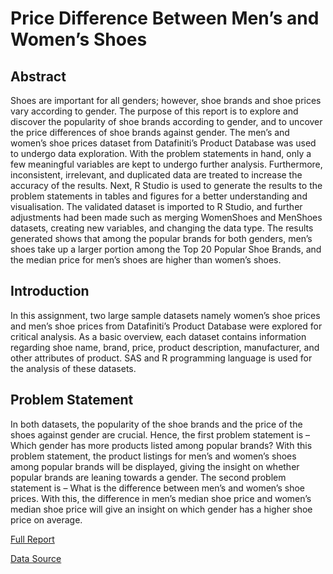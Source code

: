 # Price Difference Between Men’s and Women’s Shoes

## Abstract 

Shoes are important for all genders; however, shoe brands and shoe prices vary according to gender. The purpose of this report is to explore and discover the popularity of shoe brands according to gender, and to uncover the price differences of shoe brands against gender. The men’s and women’s shoe prices dataset from Datafiniti’s Product Database was used to undergo data exploration. With the problem statements in hand, only a few meaningful variables are kept to undergo further analysis. Furthermore, inconsistent, irrelevant, and duplicated data are treated to increase the accuracy of the results. Next, R Studio is used to generate the results to the problem statements in tables and figures for a better understanding and visualisation. The validated dataset is imported to R Studio, and further adjustments had been made such as merging WomenShoes and MenShoes datasets, creating new variables, and changing the data type. The results generated shows that among the popular brands for both genders, men’s shoes take up a larger portion among the Top 20 Popular Shoe Brands, and the median price for men’s shoes are higher than women’s shoes.   

## Introduction
In this assignment, two large sample datasets namely women’s shoe prices and men’s shoe prices from Datafiniti’s Product Database were explored for critical analysis. As a basic overview, each dataset contains information regarding shoe name, brand, price, product description, manufacturer, and other attributes of product. SAS and R programming language is used for the analysis of these datasets.  

## Problem Statement
In both datasets, the popularity of the shoe brands and the price of the shoes against gender are crucial. Hence, the first problem statement is –Which gender has more products listed among popular brands? With this problem statement, the product listings for men’s and women’s shoes among popular brands will be displayed, giving the insight on whether popular brands are leaning towards a gender. The second problem statement is – What is the difference between men’s and women’s shoe prices. With this, the difference in men’s median shoe price and women’s median shoe price will give an insight on which gender has a higher shoe price on average. 

[Full Report](https://github.com/Alicia2203/EDA-Shoes-Dataset/blob/main/Report.pdf) 

[Data Source](https://developer.datafiniti.co/docs/product-data-schema)













